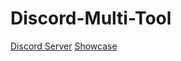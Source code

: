 # Discord-Multi-Tool

[Discord Server](https://discord.gg/pandoraa)
[Showcase]([https://discord.gg/pandoraa](https://youtu.be/8pN1CG09etQ))
